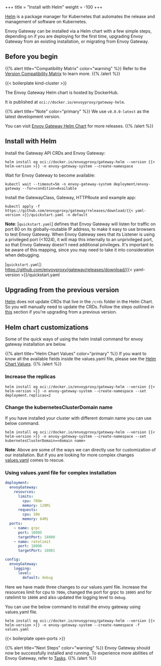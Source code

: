 +++
title = "Install with Helm"
weight = -100
+++

[Helm](https://helm.sh) is a package manager for Kubernetes that automates the release and management of software on Kubernetes.

Envoy Gateway can be installed via a Helm chart with a few simple steps, depending on if you are deploying for the first time, upgrading Envoy Gateway from an existing installation, or migrating from Envoy Gateway.

## Before you begin

{{% alert title="Compatibility Matrix" color="warning" %}}
Refer to the [Version Compatibility Matrix](/news/releases/matrix) to learn more.
{{% /alert %}}

{{< boilerplate kind-cluster >}}

The Envoy Gateway Helm chart is hosted by DockerHub.

It is published at `oci://docker.io/envoyproxy/gateway-helm`.

{{% alert title="Note" color="primary" %}}
We use `v0.0.0-latest` as the latest development version.

You can visit [Envoy Gateway Helm Chart](https://hub.docker.com/r/envoyproxy/gateway-helm/tags) for more releases.
{{% /alert %}}

## Install with Helm

Install the Gateway API CRDs and Envoy Gateway:

```shell
helm install eg oci://docker.io/envoyproxy/gateway-helm --version {{< helm-version >}} -n envoy-gateway-system --create-namespace
```

Wait for Envoy Gateway to become available:

```shell
kubectl wait --timeout=5m -n envoy-gateway-system deployment/envoy-gateway --for=condition=Available
```

Install the GatewayClass, Gateway, HTTPRoute and example app:

```shell
kubectl apply -f https://github.com/envoyproxy/gateway/releases/download/{{< yaml-version >}}/quickstart.yaml -n default
```

**Note**: [`quickstart.yaml`] defines that Envoy Gateway will listen for
traffic on port 80 on its globally-routable IP address, to make it easy to use
browsers to test Envoy Gateway. When Envoy Gateway sees that its Listener is
using a privileged port (<1024), it will map this internally to an
unprivileged port, so that Envoy Gateway doesn't need additional privileges.
It's important to be aware of this mapping, since you may need to take it into
consideration when debugging.

[`quickstart.yaml`]: https://github.com/envoyproxy/gateway/releases/download/{{< yaml-version >}}/quickstart.yaml

## Upgrading from the previous version

[Helm](https://helm.sh/docs/chart_best_practices/custom_resource_definitions/#some-caveats-and-explanations) does not update CRDs
that live in the `/crds` folder in the Helm Chart. So you will manually need to update the CRDs.
Follow the steps outlined in [this](./install-yaml/#upgrading-from-a-previous-version) section if you're upgrading from a previous version.

## Helm chart customizations

Some of the quick ways of using the helm install command for envoy gateway installation are below.

{{% alert title="Helm Chart Values" color="primary" %}}
If you want to know all the available fields inside the values.yaml file, please see the [Helm Chart Values](./gateway-helm-api).
{{% /alert %}}

### Increase the replicas

```shell
helm install eg oci://docker.io/envoyproxy/gateway-helm --version {{< helm-version >}} -n envoy-gateway-system --create-namespace --set deployment.replicas=2
```

### Change the kubernetesClusterDomain name

If you have installed your cluster with different domain name you can use below command.

```shell
helm install eg oci://docker.io/envoyproxy/gateway-helm --version {{< helm-version >}} -n envoy-gateway-system --create-namespace --set kubernetesClusterDomain=<domain name>
```

**Note**: Above are some of the ways we can directly use for customization of our installation. But if you are looking for more complex changes [values.yaml](https://helm.sh/docs/chart_template_guide/values_files/) comes to rescue.

### Using values.yaml file for complex installation

```yaml
deployment:
  envoyGateway:
    resources:
      limits:
        cpu: 700m
        memory: 128Mi
      requests:
        cpu: 10m
        memory: 64Mi
  ports:
    - name: grpc
      port: 18005
      targetPort: 18000
    - name: ratelimit
      port: 18006
      targetPort: 18001

config:
  envoyGateway:
    logging:
      level:
        default: debug
```

Here we have made three changes to our values.yaml file. Increase the resources limit for cpu to `700m`, changed the port for grpc to `18005` and for ratelimit to `18006` and also updated the logging level to `debug`.

You can use the below command to install the envoy gateway using values.yaml file.

```shell
helm install eg oci://docker.io/envoyproxy/gateway-helm --version {{< helm-version >}} -n envoy-gateway-system --create-namespace -f values.yaml
```

{{< boilerplate open-ports >}}

{{% alert title="Next Steps" color="warning" %}}
Envoy Gateway should now be successfully installed and running.  To experience more abilities of Envoy Gateway, refer to [Tasks](../tasks).
{{% /alert %}}
